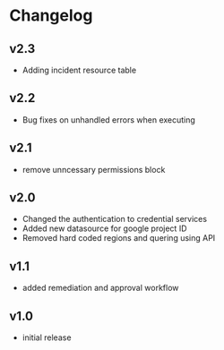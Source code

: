 # Changelog

## v2.3

- Adding incident resource table

## v2.2

- Bug fixes on unhandled errors when executing

## v2.1

- remove unncessary permissions block

## v2.0

- Changed the authentication to credential services
- Added new datasource for google project ID
- Removed hard coded regions and quering using API

## v1.1

- added remediation and approval workflow

## v1.0

- initial release
